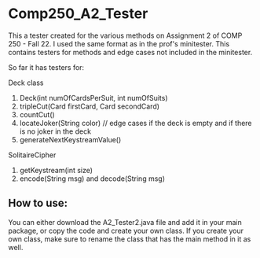 # Comp250_A2_Tester
This a tester created for the various methods on Assignment 2 of COMP 250 - Fall 22. I used the same format as in the prof's minitester. This contains testers for methods and edge cases not included in the minitester. 

So far it has testers for:

Deck class
  1. Deck(int numOfCardsPerSuit, int numOfSuits)
  2. tripleCut(Card firstCard, Card secondCard)
  3. countCut()
  4. locateJoker(String color)      // edge cases if the deck is empty and if there is no joker in the deck
  5. generateNextKeystreamValue()
  

SolitaireCipher
  1. getKeystream(int size)
  2. encode(String msg) and decode(String msg)
  
  ## How to use:
  You can either download the A2_Tester2.java file and add it in your main package, or copy the code and create your own class. If you create your own class, make sure to rename the class that has the main method in it as well. 
